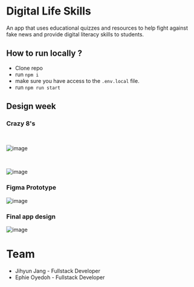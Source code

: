 # Digital Life Skills

An app that uses educational quizzes and resources to help fight against fake news and provide digital literacy skills to students.

## How to run locally ?

- Clone repo
- run `npm i`
- make sure you have access to the `.env.local` file.
- run `npm run start`


## Design week

### Crazy 8's

<br/>

![image](https://user-images.githubusercontent.com/60614102/104489891-12abc800-55c8-11eb-9a84-102bc0348b49.png)

<br/>

![image](https://user-images.githubusercontent.com/60614102/104488945-f8251f00-55c6-11eb-860a-b656937146b2.png)
<br/>

### Figma Prototype

![image](https://user-images.githubusercontent.com/60614102/104489629-c19bd400-55c7-11eb-907d-f269f193fce9.png)

### Final app design 

![image](https://user-images.githubusercontent.com/60614102/106606098-a0405f00-6559-11eb-8582-186cba486670.png)

# Team

- Jihyun Jang - Fullstack Developer
- Ephie Oyedoh - Fullstack Developer

